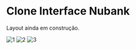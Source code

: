 # Clone Interface Nubank

Layout ainda em construção.

![1](https://user-images.githubusercontent.com/86168060/175184293-685d9f20-18e0-4769-b227-6f6c1dc4dbd8.png)
![2](https://user-images.githubusercontent.com/86168060/175184294-6aa412e6-b351-49d0-a396-87dd256dc17b.png)
![3](https://user-images.githubusercontent.com/86168060/175184284-9ca19d9b-ce97-4e05-ab52-792cd5f2f9d2.png)
